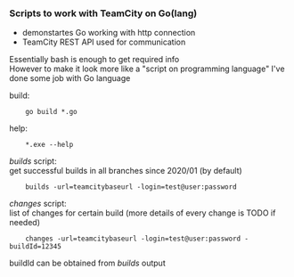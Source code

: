 ### Scripts to work with TeamCity on Go(lang)  
* demonstartes Go working with http connection  
* TeamCity REST API used for communication  

Essentially bash is enough to get required info  
However to make it look more like a "script on programming language" I've done some job with Go language  

build:

        go build *.go 

help:

        *.exe --help

*builds* script:  
get successful builds in all branches since 2020/01 (by default)

        builds -url=teamcitybaseurl -login=test@user:password  

*changes* script:  
list of changes for certain build (more details of every change is TODO if needed)

        changes -url=teamcitybaseurl -login=test@user:password -buildId=12345

buildId can be obtained from *builds* output

